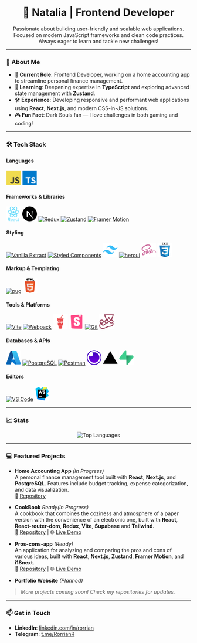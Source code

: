<div align="center">
  <h1>👋 Natalia | Frontend Developer</h1>
  <p>Passionate about building user-friendly and scalable web applications. Focused on modern JavaScript frameworks and clean code practices. Always eager to learn and tackle new challenges!</p>
</div>

---

### 🚀 About Me
- 💼 **Current Role**: Frontend Developer, working on a home accounting app to streamline personal finance management.
- 🌱 **Learning**: Deepening expertise in **TypeScript** and exploring advanced state management with **Zustand**.
- 🛠️ **Experience**: Developing responsive and performant web applications using **React**, **Next.js**, and modern CSS-in-JS solutions.
- 🎮 **Fun Fact**: Dark Souls fan — I love challenges in both gaming and coding!

---

### 🛠️ Tech Stack
<!-- https://github.com/devicons/devicon/tree/v2.16.0/icons -->
<!-- https://worldvectorlogo.com/ru/search/Framer+motion -->

#### Languages
<p>
  <a href="https://developer.mozilla.org/en-US/docs/Web/JavaScript" target="_blank"><img src="https://raw.githubusercontent.com/devicons/devicon/master/icons/javascript/javascript-original.svg" alt="JavaScript" width="40" height="40"/></a>
  <a href="https://www.typescriptlang.org/" target="_blank"><img src="https://raw.githubusercontent.com/devicons/devicon/master/icons/typescript/typescript-original.svg" alt="TypeScript" width="40" height="40"/></a>
</p>

#### Frameworks & Libraries
<p>
  <a href="https://reactjs.org/" target="_blank"><img src="https://raw.githubusercontent.com/devicons/devicon/master/icons/react/react-original-wordmark.svg" alt="React" width="40" height="40"/></a>
  <a href="https://nextjs.org/" target="_blank"><img src="https://github.com/devicons/devicon/blob/v2.16.0/icons/nextjs/nextjs-original.svg" alt="Next.js" width="40" height="40"/></a>
  <a href="https://redux.js.org/" target="_blank"><img src="https://cdn.jsdelivr.net/gh/devicons/devicon@latest/icons/redux/redux-original.svg" alt="Redux" width="40" height="40"/></a>
  <a href="https://zustand-demo.pmnd.rs/" target="_blank"><img src="https://user-images.githubusercontent.com/958486/218346783-72be5ae3-b953-4dd7-b239-788a882fdad6.svg" alt="Zustand" width="40" height="40"/></a>
  <a href="https://www.framer.com/motion/" target="_blank"><img src="https://cdn.worldvectorlogo.com/logos/framer-motion.svg" alt="Framer Motion" width="40" height="40"/></a>
</p>

#### Styling
<p>
  <a href="https://vanilla-extract.style/" target="_blank"><img src="https://www.svgrepo.com/show/374153/vanilla-extract.svg" alt="Vanilla Extract" width="40" height="40"/></a>
  <a href="https://styled-components.com/" target="_blank"><img src="https://cdn.worldvectorlogo.com/logos/styled-components-1.svg" alt="Styled Components" width="40" height="40"/></a>
  <a href="https://tailwindcss.com/" target="_blank"><img src="https://github.com/devicons/devicon/blob/v2.16.0/icons/tailwindcss/tailwindcss-original.svg" alt="tailwindcss" width="40" height="40"/></a>
  <a href="https://www.heroui.com/" target="_blank"><img src="https://github.com/user-attachments/assets/2baf6b59-6ec3-4d60-a232-1106ada33db8" alt="heroui" width="40" height="40"/></a>
  <a href="https://sass-lang.com" target="_blank"><img src="https://raw.githubusercontent.com/devicons/devicon/master/icons/sass/sass-original.svg" alt="Sass" width="40" height="40"/></a>
  <a href="https://www.w3schools.com/css/" target="_blank"><img src="https://raw.githubusercontent.com/devicons/devicon/master/icons/css3/css3-original-wordmark.svg" alt="CSS3" width="40" height="40"/></a>
</p>

#### Markup & Templating
<p>
  <a href="https://pugjs.org/" target="_blank"> <img src="https://cdn.worldvectorlogo.com/logos/pug.svg" alt="pug" width="40" height="40"/></a>
  <a href="https://www.w3.org/html/" target="_blank"> <img src="https://raw.githubusercontent.com/devicons/devicon/master/icons/html5/html5-original-wordmark.svg" alt="html5" width="40" height="40"/></a>
</p>

#### Tools & Platforms
<p>
  <a href="https://vitejs.dev/" target="_blank"><img src="https://cdn.jsdelivr.net/gh/devicons/devicon@latest/icons/vitejs/vitejs-original.svg" alt="Vite" width="40" height="40"/></a>
  <a href="https://webpack.js.org" target="_blank"><img src="https://cdn.jsdelivr.net/gh/devicons/devicon@latest/icons/webpack/webpack-original.svg" alt="Webpack" width="40" height="40"/></a>
  <a href="https://gulpjs.com/" target="_blank"><img src="https://github.com/devicons/devicon/blob/v2.16.0/icons/gulp/gulp-plain.svg" alt="gulp" width="40" height="40"/></a>
  <a href="https://storybook.js.org/" target="_blank"><img src="https://github.com/devicons/devicon/blob/v2.16.0/icons/storybook/storybook-original.svg" alt="Storybook" width="40" height="40"/></a>
  <a href="https://git-scm.com/" target="_blank"><img src="https://www.vectorlogo.zone/logos/git-scm/git-scm-icon.svg" alt="Git" width="40" height="40"/></a>
  <a href="https://jestjs.io/" target="_blank"><img src="https://github.com/devicons/devicon/blob/v2.16.0/icons/jest/jest-plain.svg" alt="jest" width="40" height="40"/></a>
</p>



#### Databases & APIs
<p>
  <a href="https://azure.microsoft.com/" target="_blank"><img src="https://github.com/devicons/devicon/blob/v2.16.0/icons/azure/azure-original.svg" alt="Azure" width="40" height="40"/></a>
  <a href="https://www.postgresql.org" target="_blank"><img src="https://cdn.jsdelivr.net/gh/devicons/devicon@latest/icons/postgresql/postgresql-original.svg" alt="PostgreSQL" width="40" height="40"/></a>
  <a href="https://postman.com" target="_blank"><img src="https://www.vectorlogo.zone/logos/getpostman/getpostman-icon.svg" alt="Postman" width="40" height="40"/></a>
  <a href="https://insomnia.rest/" target="_blank"> <img src="https://github.com/devicons/devicon/blob/v2.16.0/icons/insomnia/insomnia-original.svg" alt="insomnia" width="40" height="40"/></a>
  <a href="https://vercel.com/" target="_blank"> <img src="https://github.com/devicons/devicon/blob/v2.16.0/icons/vercel/vercel-original.svg" alt="vercel" width="40" height="40"/></a>
  <a href="https://supabase.com/" target="_blank"> <img src="https://github.com/devicons/devicon/blob/v2.16.0/icons/supabase/supabase-original.svg" alt="supabase" width="40" height="40"/></a>  
</p>

#### Editors
<p>
  <a href="https://code.visualstudio.com/" target="_blank"><img src="https://cdn.jsdelivr.net/gh/devicons/devicon/icons/vscode/vscode-original.svg" alt="VS Code" width="40" height="40"/></a>
  <a href="https://www.jetbrains.com/webstorm/" target="_blank"><img src="https://github.com/devicons/devicon/blob/v2.16.0/icons/webstorm/webstorm-original.svg" alt="WebStorm" width="40" height="40"/></a>
</p>

---

### 📈 Stats
<p align="center">
  <img src="https://github-readme-stats.vercel.app/api/top-langs/?username=Rorrian&layout=compact&theme=transparent&hide_border=true" alt="Top Languages" />
</p>

---

### 💻 Featured Projects
- **Home Accounting App** *(In Progress)*  
  A personal finance management tool built with **React**, **Next.js**, and **PostgreSQL**. Features include budget tracking, expense categorization, and data visualization.  
  🔗 [Repository](https://github.com/Rorrian/Accounting)

- **CookBook** *Ready(In Progress)*  
  A cookbook that combines the coziness and atmosphere of a paper version with the convenience of an electronic one, built with **React**, **React-router-dom**, **Redux**, **Vite**, **Supabase** and **Tailwind**.  
  🔗 [Repository](https://github.com/Rorrian/CookBook) | 🌐 [Live Demo](https://rorrian-cook-book-app.vercel.app/login)
  
- **Pros-cons-app** *(Ready)*  
  An application for analyzing and comparing the pros and cons of various ideas, built with **React**, **Next.js**, **Zustand**, **Framer Motion**, and **i18next**.  
  🔗 [Repository](https://github.com/Rorrian/Pros-cons-app) | 🌐 [Live Demo](https://pros-cons-app.vercel.app/)
  
- **Portfolio Website** *(Planned)*

> *More projects coming soon! Check my repositories for updates.*

---

### 📫 Get in Touch
- **LinkedIn**: [linkedin.com/in/rorrian](https://www.linkedin.com/in/rorrian/)
- **Telegram**: [t.me/RorrianR](https://t.me/RorrianR)
